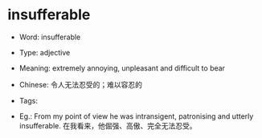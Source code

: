 # insufferable

- Word: insufferable

- Type: adjective
- Meaning: extremely annoying, unpleasant and difficult to bear
- Chinese: 令人无法忍受的；难以容忍的
- Tags: 
- Eg.: From my point of view he was intransigent, patronising and utterly insufferable. 在我看来，他倔强、高傲、完全无法忍受。

